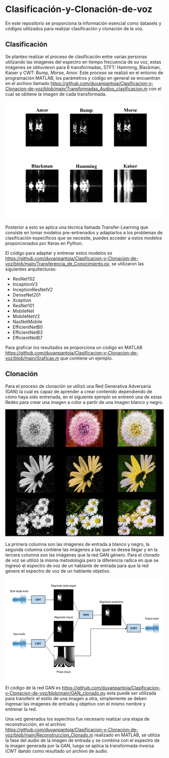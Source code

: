 # Clasificación-y-Clonación-de-voz
En este repositorio se proporciona la información esencial como datasets y códigos utilizados para realizar clasificación y clonación de la voz.

## Clasificación
Se planteo realizar el proceso de clasificación entre varias personas utilizando las imágenes del espectro en tiempo frecuencia de su voz, estas imágenes se obtuvieron para 6 transformadas, STFT: Hamming, Blackman, Kaiser y CWT: Bump, Morse, Amor. Este proceso se realizó en el entorno de programación MATLAB, los parámetros y código en general se encuentran en el archivo llamado https://github.com/duvanpantoja/Clasificacion-y-Clonacion-de-voz/blob/main/Transformadas_Audios_clasificacion.m con el cual se obtiene la imagen de cada transformada.

<img src="Img/Transformadas.jpg" width="500">

Posterior a esto se aplica una técnica llamada Transfer-Learning que consiste en tomar modelos pre-entrenados y adaptarlos a los problemas de clasificación específicos que se necesite, puedes acceder a estos modelos proporcionados por Keras en Python.

El código para adaptar y entrenar estos modelos es https://github.com/duvanpantoja/Clasificacion-y-Clonacion-de-voz/blob/main/Transferencia_de_Conocimiento.py, se utilizaron las siguientes arquitecturas:

* ResNet152
* InceptionV3
* InceptionResNetV2
* DenseNet201
* Xception
* ResNet101
* MobileNet
* MobileNetV2 
* NasNetMobile
* EfficientNetB0
* EfficientNetB3
* EfficientNetB7

Para graficar los resultados se proporciona un código en MATLAB https://github.com/duvanpantoja/Clasificacion-y-Clonacion-de-voz/blob/main/Graficas.m que contiene un ejemplo. 

## Clonación
Para el proceso de clonación se utilizó una Red Generativa Adversaria (GAN) la cual es capaz de aprender a crear contenido dependiendo de cómo haya sido entrenada, en el siguiente ejemplo se entrenó una de estas Redes para crear una imagen a color a partir de una imagen blanco y negro.

![](Img/Flores_300_Iter.gif)

La primera columna son las imágenes de entrada a blanco y negro, la segunda columna contiene las imágenes a las que se desea llegar y en la tercera columna son las imágenes que la red GAN género.
Para el clonado de voz se utilizó la misma metodología pero la diferencia radica en que se ingresó el espectro de voz de un hablante de entrada para que la red genere el espectro de voz de un hablante objetivo. 

<img src="Img/Clonado2.PNG" width="550">

El código de la red GAN es https://github.com/duvanpantoja/Clasificacion-y-Clonacion-de-voz/blob/main/GAN_clonado.py esta puede ser utilizada para transferir el estilo de una imagen a otra, simplemente se deben ingresar las imágenes de entrada y objetivo con el mismo nombre y entrenar la red.

Una vez generados los espectros fue necesario realizar una etapa de reconstrucción, en el archivo https://github.com/duvanpantoja/Clasificacion-y-Clonacion-de-voz/blob/main/Reconstruccion_Clonado.m realizado en MATLAB, se utiliza la fase del audio de la imagen de entrada y se combina con el espectro de la imagen generada por la GAN, luego se aplica la transformada inversa iCWT dando como resultado un archivo de audio.


